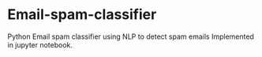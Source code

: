 # Email-spam-classifier
Python Email spam classifier using NLP to detect spam emails
Implemented in jupyter notebook.

